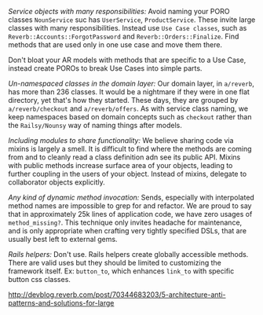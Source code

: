 *Service objects with many responsibilities:* Avoid naming your PORO classes `NounService` suc has `UserService`, `ProductService`. These invite large classes with many responsibilities. Instead use `Use Case classes`, such as `Reverb::Accounts::ForgotPassword` and `Reverb::Orders::Finalize`. Find methods that are used only in one use case and move them there.

Don't bloat your AR models with methods that are specific to a Use Case, instead create POROs to break Use Cases into simple parts.

*Un-namespaced classes in the domain layer:* Our domain layer, in `a/reverb`, has more than 236 classes. It would be a nightmare if they were in one flat directory, yet that's how they started. These days, they are grouped by `a/reverb/checkout` and `a/reverb/offers`. As with service class naming, we keep namespaces based on domain concepts such as `checkout` rather than the `Railsy/Nounsy` way of naming things after models.

*Including modules to share functionality:* We believe sharing code via mixins is largely a smell. It is difficult to find where the methods are coming from and to cleanly read a class definition adn see its public API. Mixins with public methods increase surface area of your objects, leading to further coupling in the users of your object. Instead of mixins, delegate to collaborator objects explicitly.

*Any kind of dynamic method invocation:* Sends, especially with interpolated method names are impossible to grep for and refactor. We are proud to say that in approximately 25k lines of application code, we have zero usages of `method_missing?`. This technique only invites headache for maintenance, and is only appropriate when crafting very tightly specified DSLs, that are usually best left to external gems.

*Rails helpers:* Don't use. Rails helpers create globally accessible methods. There are valid uses but they should be limited to customizing the framework itself. Ex: `button_to`, which enhances `link_to` with specific button css classes.


http://devblog.reverb.com/post/70344683203/5-architecture-anti-patterns-and-solutions-for-large

